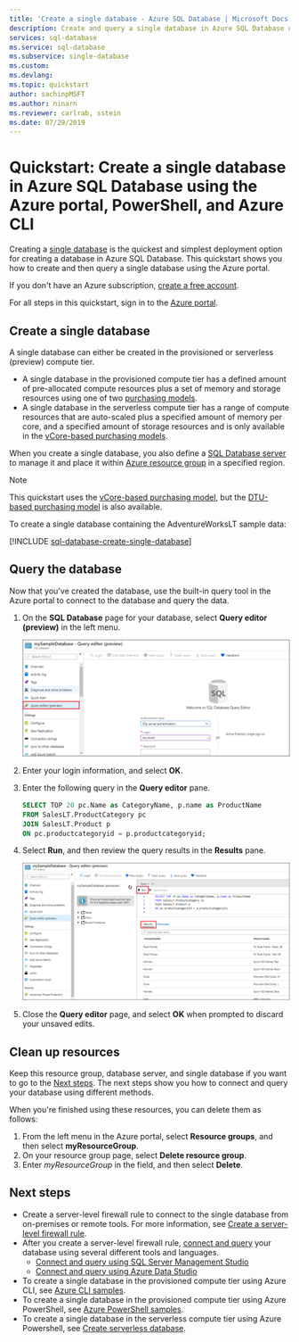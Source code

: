 ```yaml
---
title: 'Create a single database - Azure SQL Database | Microsoft Docs'
description: Create and query a single database in Azure SQL Database using the Azure portal, PowerShell and Azure CLI.
services: sql-database
ms.service: sql-database
ms.subservice: single-database
ms.custom:
ms.devlang:
ms.topic: quickstart
author: sachinpMSFT
ms.author: ninarn
ms.reviewer: carlrab, sstein
ms.date: 07/29/2019
---
```

# Quickstart: Create a single database in Azure SQL Database using the Azure portal, PowerShell, and Azure CLI

Creating a [single database](sql-database-single-database.md) is the quickest and simplest deployment option for creating a database in Azure SQL Database. This quickstart shows you how to create and then query a single database using the Azure portal.

If you don't have an Azure subscription, [create a free account](https://azure.microsoft.com/free/). 

For all steps in this quickstart, sign in to the [Azure portal](https://portal.azure.com/).

## Create a single database

A single database can either be created in the provisioned or serverless (preview) compute tier.

- A single database in the provisioned compute tier has a defined amount of pre-allocated compute resources plus a set of memory and storage resources using one of two [purchasing models](sql-database-purchase-models.md).
- A single database in the serverless compute tier has a range of compute resources that are auto-scaled plus a specified amount of memory per core, and a specified amount of storage resources and is only available in the [vCore-based purchasing models](sql-database-service-tiers-vcore.md).

When you create a single database, you also define a [SQL Database server](sql-database-servers.md) to manage it and place it within [Azure resource group](../azure-resource-manager/resource-group-overview.md) in a specified region.

> [!NOTE]
> This quickstart uses the [vCore-based purchasing model](sql-database-service-tiers-vcore.md), but the [DTU-based purchasing model](sql-database-service-tiers-DTU.md) is also available.

To create a single database containing the AdventureWorksLT sample data:

[!INCLUDE [sql-database-create-single-database](includes/sql-database-create-single-database.md)]

## Query the database

Now that you've created the database, use the built-in query tool in the Azure portal to connect to the database and query the data.

1. On the **SQL Database** page for your database, select **Query editor (preview)** in the left menu.

   ![Sign in to Query editor](./media/sql-database-get-started-portal/query-editor-login.png)

2. Enter your login information, and select **OK**.
3. Enter the following query in the **Query editor** pane.

   ```sql
   SELECT TOP 20 pc.Name as CategoryName, p.name as ProductName
   FROM SalesLT.ProductCategory pc
   JOIN SalesLT.Product p
   ON pc.productcategoryid = p.productcategoryid;
   ```

4. Select **Run**, and then review the query results in the **Results** pane.

   ![Query editor results](./media/sql-database-get-started-portal/query-editor-results.png)

5. Close the **Query editor** page, and select **OK** when prompted to discard your unsaved edits.

## Clean up resources

Keep this resource group, database server, and single database if you want to go to the [Next steps](#next-steps). The next steps show you how to connect and query your database using different methods.

When you're finished using these resources, you can delete them as follows:

1. From the left menu in the Azure portal, select **Resource groups**, and then select **myResourceGroup**.
2. On your resource group page, select **Delete resource group**.
3. Enter *myResourceGroup* in the field, and then select **Delete**.

## Next steps

- Create a server-level firewall rule to connect to the single database from on-premises or remote tools. For more information, see [Create a server-level firewall rule](sql-database-server-level-firewall-rule.md).
- After you create a server-level firewall rule, [connect and query](sql-database-connect-query.md) your database using several different tools and languages.
  - [Connect and query using SQL Server Management Studio](sql-database-connect-query-ssms.md)
  - [Connect and query using Azure Data Studio](https://docs.microsoft.com/sql/azure-data-studio/quickstart-sql-database?toc=/azure/sql-database/toc.json)
- To create a single database in the provisioned compute tier using Azure CLI, see [Azure CLI samples](sql-database-cli-samples.md).
- To create a single database in the provisioned compute tier using Azure PowerShell, see [Azure PowerShell samples](sql-database-powershell-samples.md).
- To create a single database in the serverless compute tier using Azure Powershell, see [Create serverless database](sql-database-serverless.md#create-new-database-in-serverless-compute-tier).
